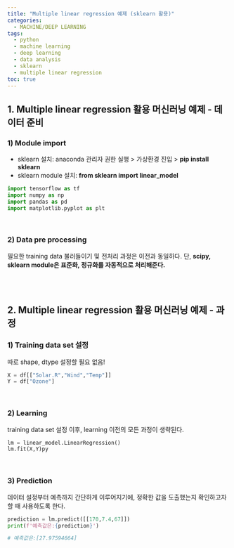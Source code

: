 ```yaml
---
title: "Multiple linear regression 예제 (sklearn 활용)"
categories: 
  - MACHINE/DEEP LEARNING
tags:
  - python
  - machine learning
  - deep learning
  - data analysis
  - sklearn
  - multiple linear regression
toc: true
---
```


## 1. Multiple linear regression 활용 머신러닝 예제 - 데이터 준비

### 1) Module import

- sklearn 설치: anaconda 관리자 권한 실행 > 가상환경 진입 > **pip install sklearn**
- sklearn module 설치: **from sklearn import linear_model**

```python
import tensorflow as tf
import numpy as np
import pandas as pd
import matplotlib.pyplot as plt
```
<br>

### 2) Data pre processing

필요한 training data 불러들이기 및 전처리 과정은 이전과 동일하다. 
단, **scipy, sklearn module은 표준화, 정규화를 자동적으로 처리해준다.** 

<br><br>

## 2. Multiple linear regression 활용 머신러닝 예제 - 과정

### 1) Training data set 설정

따로 shape, dtype 설정할 필요 없음!

```python
X = df[["Solar.R","Wind","Temp"]]
Y = df["Ozone"]
```

<br>

### 2) Learning

training data set 설정 이후, learning 이전의 모든 과정이 생략된다.

```python
lm = linear_model.LinearRegression()
lm.fit(X,Y)py
```

<br>

### 3) Prediction

데이터 설정부터 예측까지 간단하게 이루어지기에, 정확한 값을 도출했는지 확인하고자 할 때 사용하도록 한다. 

```python
prediction = lm.predict([[170,7.4,67]])
print(f'예측값은:{prediction}')

# 예측값은:[27.97594664]
```

